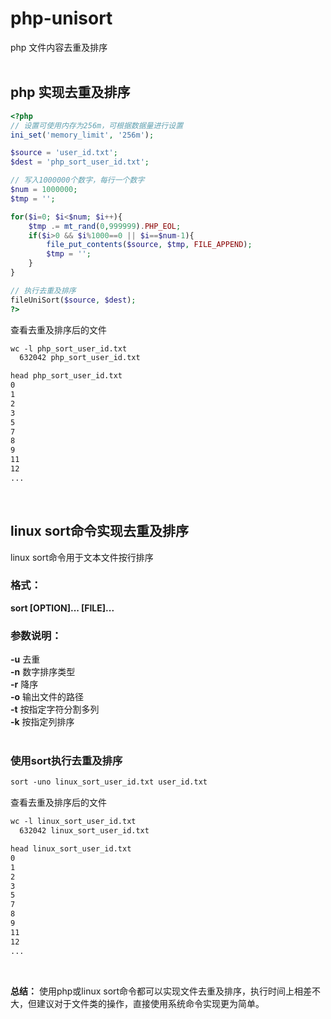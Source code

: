 # php-unisort
php 文件内容去重及排序<br><br>

## php 实现去重及排序

```php
<?php
// 设置可使用内存为256m，可根据数据量进行设置
ini_set('memory_limit', '256m');

$source = 'user_id.txt';
$dest = 'php_sort_user_id.txt';

// 写入1000000个数字，每行一个数字    
$num = 1000000;
$tmp = '';

for($i=0; $i<$num; $i++){
    $tmp .= mt_rand(0,999999).PHP_EOL;
    if($i>0 && $i%1000==0 || $i==$num-1){
        file_put_contents($source, $tmp, FILE_APPEND);
        $tmp = '';
    }
}

// 执行去重及排序
fileUniSort($source, $dest);
?>
```

查看去重及排序后的文件

```txt
wc -l php_sort_user_id.txt 
  632042 php_sort_user_id.txt

head php_sort_user_id.txt 
0
1
2
3
5
7
8
9
11
12
...
```
<br>

## linux sort命令实现去重及排序

linux sort命令用于文本文件按行排序

### 格式：
**sort [OPTION]... [FILE]...**

### 参数说明：
**-u** 去重<br>
**-n** 数字排序类型<br>
**-r** 降序<br>
**-o** 输出文件的路径<br>
**-t** 按指定字符分割多列<br>
**-k** 按指定列排序<br><br>

### 使用sort执行去重及排序

```txt
sort -uno linux_sort_user_id.txt user_id.txt
```

查看去重及排序后的文件

```txt
wc -l linux_sort_user_id.txt 
  632042 linux_sort_user_id.txt

head linux_sort_user_id.txt 
0
1
2
3
5
7
8
9
11
12
...
```
<br>

**总结：**
使用php或linux sort命令都可以实现文件去重及排序，执行时间上相差不大，但建议对于文件类的操作，直接使用系统命令实现更为简单。
